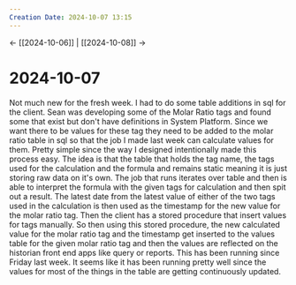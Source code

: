 ```yaml
---
Creation Date: 2024-10-07 13:15
---
```


<- [[2024-10-06]] | [[2024-10-08]]  ->

# 2024-10-07
Not much new for the fresh week. I had to do some table additions in sql for the client. Sean was developing some of the Molar Ratio tags and found some that exist but don't have definitions in System Platform. Since we want there to be values for these tag they need to be added to the molar ratio table in sql so that the job I made last week can calculate values for them. Pretty simple since the way I designed intentionally made this process easy. The idea is that the table that holds the tag name, the tags used for the calculation and the formula and remains static meaning it is just storing raw data on it's own. The job that runs iterates over table and then is able to interpret the formula with the given tags for calculation and then spit out a result. The latest date from the latest value of either of the two tags used in the calculation is then used as the timestamp for the new value for the molar ratio tag.  Then the client has a stored procedure that insert values for tags manually. So then using this stored procedure, the new calculated value for the molar ratio tag and the timestamp get inserted to the values table for the given molar ratio tag and then the values are reflected on the historian front end apps like query or reports. This has been running since Friday last week. It seems like it has been running pretty well since the values for most of the things in the table are getting continuously updated. 